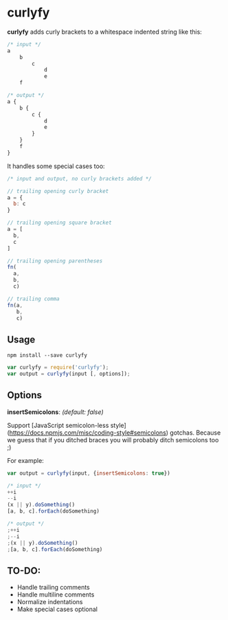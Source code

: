 curlyfy
=======

**curlyfy** adds curly brackets to a whitespace indented string like this:

``` javascript
/* input */
a
    b
        c
            d
            e
    f
```

``` javascript
/* output */
a {
    b {
        c {
            d
            e
        }
    }
    f
}
```

It handles some special cases too:

``` javascript
/* input and output, no curly brackets added */

// trailing opening curly bracket
a = {
  b: c
}

// trailing opening square bracket
a = [
  b,
  c
]

// trailing opening parentheses
fn(
  a,
  b,
  c)

// trailing comma
fn(a,
   b,
   c)

```

Usage
-----

``` shell
npm install --save curlyfy
```

``` javascript
var curlyfy = require('curlyfy');
var output = curlyfy(input [, options]);
```

Options
-------

**insertSemicolons**: *(default: false)*

Support
[JavaScript semicolon-less style]
(https://docs.npmjs.com/misc/coding-style#semicolons)
gotchas.
Because we guess that if you ditched braces
you will probably ditch semicolons too ;)

For example:

``` javascript
var output = curlyfy(input, {insertSemicolons: true})
```

``` javascript
/* input */
++i
--i
(x || y).doSomething()
[a, b, c].forEach(doSomething)
```

``` javascript
/* output */
;++i
;--i
;(x || y).doSomething()
;[a, b, c].forEach(doSomething)
```

TO-DO:
------

- Handle trailing comments
- Handle multiline comments
- Normalize indentations
- Make special cases optional
